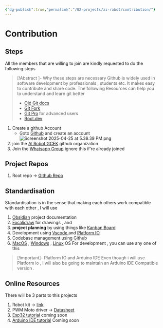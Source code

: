 ```yaml
---
{"dg-publish":true,"permalink":"/02-projects/ai-robot/contribution/"}
---
```



# Contribution

## Steps
All the members that are willing to join are kindly requested to do the following steps 
>[!Abstract ]- Why these steps are necessary 
>Github is widely used in software development  by professionals , students etc. It makes easy to contribute and share code. 
>The following Resources can help you to understand and learn git better
>- [Old Git docs](https://github.com/aruncs31s/ethical-hacking/blob/main/Documentations/Prerequisites/Git.md )
>- [Git Fork](https://docs.github.com/en/pull-requests/collaborating-with-pull-requests/working-with-forks/fork-a-repo)
>- [Git Pro](https://git-scm.com/book/en/v2) for advanced users
>- [Boot.dev](https://www.boot.dev/)


1. Create a github Account 
	- Goto [Github](https://github.com/) and create an account 
![Screenshot 2025-04-25 at 5.39.39 PM.png](/img/user/Files/attachments/Screenshot%202025-04-25%20at%205.39.39%20PM.png)
2. join the [AI Robot GCEK](https://github.com/AI-Robot-GCEK) github organization 
3. Join the [Whatsapp Group](wa.me/9747350188) ignore this if're already joined


## Project Repos 
1. Root repo -> [Github Repo](https://github.com/aruncs31s/AI-Robot-System)

## Standardisation 

Standardisation  is in the sense that making each others work compatible  with each other , I will use 
1. [Obsidian](https://obsidian.md/) project documentation 
2. [Excalidraw](https://excalidraw.com/)  for   drawings , and
3. **project planning** by using things like [Kanban Board](https://www.atlassian.com/agile/kanban/boards#:~:text=A%20kanban%20board%20is%20an,order%20in%20their%20daily%20work.) 
4. Development using [Vscode ](https://code.visualstudio.com/) and [Platform IO](https://platformio.org/)
5. Codebase management using [Github](https://github.com/)
6. [MacOS](https://en.wikipedia.org/wiki/MacOS) , [Windows](https://en.wikipedia.org/wiki/Microsoft_Windows) , [Linux](https://en.wikipedia.org/wiki/Linux) OS For development , you can use any one of this 

>[!important]- Platform IO and Arduino IDE
>Even though i will use Platform io , i will also be going to maintain an Arduino IDE Compatible version .


## Online Resources
There will be 3 parts to this projects  
1. Robot kit -> [link](https://robokits.co.in/robot-kits/humanoid-and-biped-robot-kit/17dof-humanoid-robot-diy-kit-without-electronics?cPath=&)
2. PWM Moto driver -> [Datasheet](https://cdn-shop.adafruit.com/datasheets/PCA9685.pdf)
3. [Esp32 tutorial]() coming soon 
4. [Arduino IDE tutorial]() Coming soon 